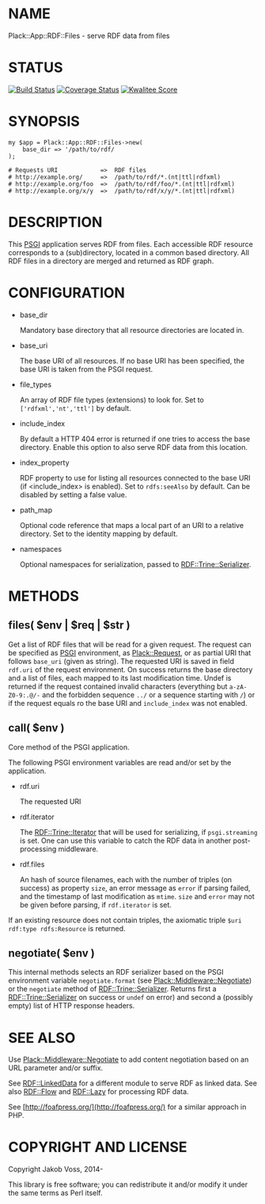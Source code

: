 # NAME

Plack::App::RDF::Files - serve RDF data from files

# STATUS

[![Build Status](https://travis-ci.org/nichtich/Plack-App-RDF-Files.png)](https://travis-ci.org/nichtich/Plack-App-RDF-Files)
[![Coverage Status](https://coveralls.io/repos/nichtich/Plack-App-RDF-Files/badge.png)](https://coveralls.io/r/nichtich/Plack-App-RDF-Files)
[![Kwalitee Score](http://cpants.cpanauthors.org/dist/Plack-App-RDF-Files.png)](http://cpants.cpanauthors.org/dist/Plack-App-RDF-Files)

# SYNOPSIS

    my $app = Plack::App::RDF::Files->new(
        base_dir => '/path/to/rdf/
    );

    # Requests URI            =>  RDF files
    # http://example.org/     =>  /path/to/rdf/*.(nt|ttl|rdfxml)
    # http://example.org/foo  =>  /path/to/rdf/foo/*.(nt|ttl|rdfxml)
    # http://example.org/x/y  =>  /path/to/rdf/x/y/*.(nt|ttl|rdfxml)

# DESCRIPTION

This [PSGI](https://metacpan.org/pod/PSGI) application serves RDF from files. Each accessible RDF resource
corresponds to a (sub)directory, located in a common based directory. All RDF
files in a directory are merged and returned as RDF graph.

# CONFIGURATION

- base\_dir

    Mandatory base directory that all resource directories are located in.

- base\_uri

    The base URI of all resources. If no base URI has been specified, the
    base URI is taken from the PSGI request.

- file\_types

    An array of RDF file types (extensions) to look for. Set to
    `['rdfxml','nt','ttl']` by default.

- include\_index

    By default a HTTP 404 error is returned if one tries to access the base
    directory. Enable this option to also serve RDF data from this location.

- index\_property

    RDF property to use for listing all resources connected to the base URI (if
    <include\_index> is enabled).  Set to `rdfs:seeAlso` by default. Can be
    disabled by setting a false value.

- path\_map

    Optional code reference that maps a local part of an URI to a relative
    directory. Set to the identity mapping by default.

- namespaces

    Optional namespaces for serialization, passed to [RDF::Trine::Serializer](https://metacpan.org/pod/RDF::Trine::Serializer).

# METHODS

## files( $env | $req | $str )

Get a list of RDF files that will be read for a given request. The request can
be specified as [PSGI](https://metacpan.org/pod/PSGI) environment, as [Plack::Request](https://metacpan.org/pod/Plack::Request), or as partial URI
that follows `base_uri` (given as string). The requested URI is saved in field
`rdf.uri` of the request environment.  On success returns the base directory
and a list of files, each mapped to its last modification time.  Undef is
returned if the request contained invalid characters (everything but
`a-zA-Z0-9:.@/-` and the forbidden sequence `../` or a sequence starting with
`/`) or if the request equals ro the base URI and `include_index` was not
enabled.

## call( $env )

Core method of the PSGI application.

The following PSGI environment variables are read and/or set by the
application.

- rdf.uri

    The requested URI

- rdf.iterator

    The [RDF::Trine::Iterator](https://metacpan.org/pod/RDF::Trine::Iterator) that will be used for serializing, if
    `psgi.streaming` is set. One can use this variable to catch the RDF
    data in another post-processing middleware.

- rdf.files

    An hash of source filenames, each with the number of triples (on success)
    as property `size`, an error message as `error` if parsing failed, and
    the timestamp of last modification as `mtime`. `size` and `error` may
    not be given before parsing, if `rdf.iterator` is set.

If an existing resource does not contain triples, the axiomatic triple
`$uri rdf:type rdfs:Resource` is returned.

## negotiate( $env )

This internal methods selects an RDF serializer based on the PSGI environment 
variable `negotiate.format` (see [Plack::Middleware::Negotiate](https://metacpan.org/pod/Plack::Middleware::Negotiate)) or the 
`negotiate` method of [RDF::Trine::Serializer](https://metacpan.org/pod/RDF::Trine::Serializer). Returns first a 
[RDF::Trine::Serializer](https://metacpan.org/pod/RDF::Trine::Serializer) on success or `undef` on error) and second a 
(possibly empty) list of HTTP response headers.

# SEE ALSO

Use [Plack::Middleware::Negotiate](https://metacpan.org/pod/Plack::Middleware::Negotiate) to add content negotiation based on
an URL parameter and/or suffix.

See [RDF::LinkedData](https://metacpan.org/pod/RDF::LinkedData) for a different module to serve RDF as linked data.
See also [RDF::Flow](https://metacpan.org/pod/RDF::Flow) and [RDF::Lazy](https://metacpan.org/pod/RDF::Lazy) for processing RDF data.

See [http://foafpress.org/](http://foafpress.org/) for a similar approach in PHP.

# COPYRIGHT AND LICENSE

Copyright Jakob Voss, 2014-

This library is free software; you can redistribute it and/or modify it under
the same terms as Perl itself.
